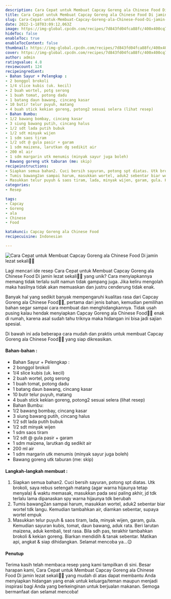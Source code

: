 ```yaml
---
description: Cara Cepat untuk Membuat Capcay Goreng ala Chinese Food Di jamin lezat sekali"
title: Cara Cepat untuk Membuat Capcay Goreng ala Chinese Food Di jamin lezat sekali
slug: Cara-Cepat-untuk-Membuat-Capcay-Goreng-ala-Chinese-Food-Di-jamin-lezat-sekali
date: 2022-1-18T03:09:12.063Z
image: https://img-global.cpcdn.com/recipes/7d843fd04fca88fc/400x400cq70/photo.jpg
hideToc: false
enableToc: true
enableTocContent: false
thumbnail: https://img-global.cpcdn.com/recipes/7d843fd04fca88fc/400x400cq70/photo.jpg
cover: https://img-global.cpcdn.com/recipes/7d843fd04fca88fc/400x400cq70/photo.jpg
author: admin
ratingvalue: 4.8
reviewcount: 124
recipeingredient:
- Bahan Sayur + Pelengkap :
- 2 bonggol brokoli
- 1/4 slice kubis (uk. kecil)
- 2 buah wortel, potg serong
- 1 buah tomat, potong dadu
- 1 batang daun bawang, cincang kasar
- 10 butir telur puyuh, matang
- 4 buah stick kekian goreng, potong2 sesuai selera (lihat resep)
- Bahan Bumbu:
- 1/2 bawang bombay, cincang kasar
- 3 siung bawang putih, cincang halus
- 1/2 sdt lada putih bubuk
- 1/2 sdt minyak wijen
- 1 sdm saos tiram
- 1/2 sdt @ gula pasir + garam
- 1 sdm maizena, larutkan dg sedikit air
- 200 ml air
- 1 sdm margarin utk menumis (minyak sayur juga boleh)
- Bawang goreng utk taburan (me: skip)
recipeinstructions:
- Siapkan semua bahan2. Cuci bersih sayuran, potong spt diatas. Utk brokoli, saya rebus setengah matang (agar warna hijaunya tetap menyala) & waktu memasak, masukkan pada sesi paling akhir, jd tdk terlalu lama dipanaskan spy warna hijaunya tdk berubah
- Tumis bawang2an sampai harum, masukkan wortel, aduk2 sebentar biar wortel tdk langu. Kemudian tambahkan air, diamkan sebentar, supaya wortel empuk
- Masukkan telur puyuh & saos tiram, lada, minyak wijen, garam, gula. Kemudian sayuran kubis, tomat, daun bawang, aduk rata. Beri larutan maizena, aduk kembali, test rasa. Bila sdh pas, terakhir tambahkan brokoli & kekian goreng. Biarkan mendidih & tanak sebentar. Matikan api, angkat & siap dihidangkan. Selamat mencoba ya...😉
categories:
- Resep

tags:
- Capcay
- Goreng
- ala
- Chinese
- Food

katakunci: Capcay Goreng ala Chinese Food
recipecuisine: Indonesian

---
```


![Cara Cepat untuk Membuat Capcay Goreng ala Chinese Food Di jamin lezat sekali👩‍🍳](https://img-global.cpcdn.com/recipes/7d843fd04fca88fc/400x400cq70/photo.jpg)

Lagi mencari ide resep Cara Cepat untuk Membuat Capcay Goreng ala Chinese Food Di jamin lezat sekali👩‍🍳 yang unik? Cara menyiapkannya memang tidak terlalu sulit namun tidak gampang juga. Jika keliru mengolah maka hasilnya tidak akan memuaskan dan justru cenderung tidak enak.

Banyak hal yang sedikit banyak mempengaruhi kualitas rasa dari Capcay Goreng ala Chinese Food👩‍🍳, pertama dari jenis bahan, kemudian pemilihan bahan segar sampai cara membuat dan menghidangkannya. Tidak usah pusing kalau hendak menyiapkan Capcay Goreng ala Chinese Food👩‍🍳 enak di rumah, karena asal sudah tahu triknya maka hidangan ini bisa jadi sajian spesial.

Di bawah ini ada beberapa cara mudah dan praktis untuk membuat Capcay Goreng ala Chinese Food👩‍🍳 yang siap dikreasikan.

<!--inarticleads1-->

#### Bahan-bahan :

- Bahan Sayur + Pelengkap :
- 2 bonggol brokoli
- 1/4 slice kubis (uk. kecil)
- 2 buah wortel, potg serong
- 1 buah tomat, potong dadu
- 1 batang daun bawang, cincang kasar
- 10 butir telur puyuh, matang
- 4 buah stick kekian goreng, potong2 sesuai selera (lihat resep)
- Bahan Bumbu:
- 1/2 bawang bombay, cincang kasar
- 3 siung bawang putih, cincang halus
- 1/2 sdt lada putih bubuk
- 1/2 sdt minyak wijen
- 1 sdm saos tiram
- 1/2 sdt @ gula pasir + garam
- 1 sdm maizena, larutkan dg sedikit air
- 200 ml air
- 1 sdm margarin utk menumis (minyak sayur juga boleh)
- Bawang goreng utk taburan (me: skip)

<!--inarticleads2-->

#### Langkah-langkah membuat :

1. Siapkan semua bahan2. Cuci bersih sayuran, potong spt diatas. Utk brokoli, saya rebus setengah matang (agar warna hijaunya tetap menyala) & waktu memasak, masukkan pada sesi paling akhir, jd tdk terlalu lama dipanaskan spy warna hijaunya tdk berubah
1. Tumis bawang2an sampai harum, masukkan wortel, aduk2 sebentar biar wortel tdk langu. Kemudian tambahkan air, diamkan sebentar, supaya wortel empuk
1. Masukkan telur puyuh & saos tiram, lada, minyak wijen, garam, gula. Kemudian sayuran kubis, tomat, daun bawang, aduk rata. Beri larutan maizena, aduk kembali, test rasa. Bila sdh pas, terakhir tambahkan brokoli & kekian goreng. Biarkan mendidih & tanak sebentar. Matikan api, angkat & siap dihidangkan. Selamat mencoba ya...😉

#### Penutup

Terima kasih telah membaca resep yang kami tampilkan di sini. Besar harapan kami, Cara Cepat untuk Membuat Capcay Goreng ala Chinese Food Di jamin lezat sekali👩‍🍳 yang mudah di atas dapat membantu Anda menyiapkan hidangan yang enak untuk keluarga/teman maupun menjadi inspirasi bagi Anda yang berkeinginan untuk berjualan makanan. Semoga bermanfaat dan selamat mencoba!
